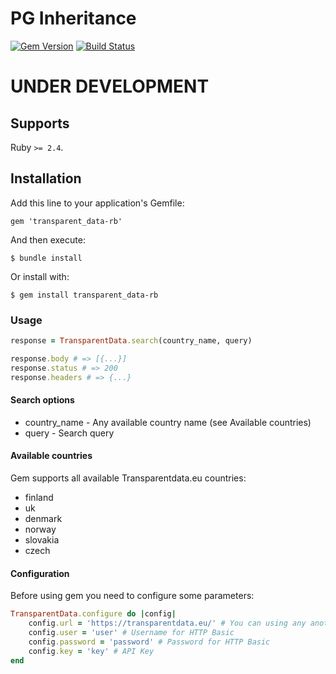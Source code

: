 # PG Inheritance
[![Gem Version](https://badge.fury.io/rb/transparent_data-rb.svg)](https://badge.fury.io/rb/transparent_data-rb) [![Build Status](https://travis-ci.com/sigmen/transparent_data-rb.svg?branch=master)](https://travis-ci.com/sigmen/transparent_data-rb)

# UNDER DEVELOPMENT

## Supports

Ruby `>= 2.4`.

## Installation

Add this line to your application's Gemfile:

    gem 'transparent_data-rb'

And then execute:

    $ bundle install

Or install with:

    $ gem install transparent_data-rb

### Usage

```ruby
response = TransparentData.search(country_name, query)

response.body # => [{...}]
response.status # => 200
response.headers # => {...}
```

#### Search options
* country_name - Any available country name (see Available countries)
* query - Search query

#### Available countries
Gem supports all available Transparentdata.eu countries:
* finland
* uk
* denmark
* norway
* slovakia
* czech

#### Configuration

Before using gem you need to configure some parameters:

```ruby
TransparentData.configure do |config|
    config.url = 'https://transparentdata.eu/' # You can using any another url for test environment
    config.user = 'user' # Username for HTTP Basic
    config.password = 'password' # Password for HTTP Basic
    config.key = 'key' # API Key
end
```
